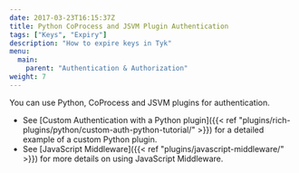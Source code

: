 ```yaml
---
date: 2017-03-23T16:15:37Z
title: Python CoProcess and JSVM Plugin Authentication
tags: ["Keys", "Expiry"]
description: "How to expire keys in Tyk"
menu:
  main:
    parent: "Authentication & Authorization"
weight: 7 
---
```


You can use Python, CoProcess and JSVM plugins for authentication. 

* See [Custom Authentication with a Python plugin]({{< ref "plugins/rich-plugins/python/custom-auth-python-tutorial/" >}}) for a detailed example of a custom Python plugin.
* See [JavaScript Middleware]({{< ref "plugins/javascript-middleware/" >}}) for more details on using JavaScript Middleware. 

